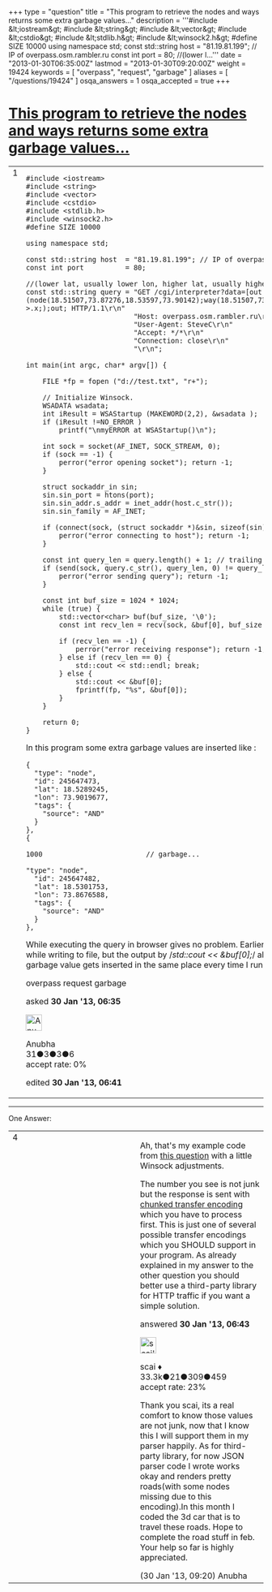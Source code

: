 +++
type = "question"
title = "This program to retrieve the nodes and ways returns some extra garbage values..."
description = '''#include &amp;lt;iostream&amp;gt; #include &amp;lt;string&amp;gt; #include &amp;lt;vector&amp;gt; #include &amp;lt;cstdio&amp;gt; #include &amp;lt;stdlib.h&amp;gt; #include &amp;lt;winsock2.h&amp;gt; #define SIZE 10000  using namespace std;  const std::string host = &quot;81.19.81.199&quot;; // IP of overpass.osm.rambler.ru const int port = 80;  //(lower l...'''
date = "2013-01-30T06:35:00Z"
lastmod = "2013-01-30T09:20:00Z"
weight = 19424
keywords = [ "overpass", "request", "garbage" ]
aliases = [ "/questions/19424" ]
osqa_answers = 1
osqa_accepted = true
+++

<div class="headNormal">

# [This program to retrieve the nodes and ways returns some extra garbage values...](/questions/19424/this-program-to-retrieve-the-nodes-and-ways-returns-some-extra-garbage-values)

</div>

<div id="main-body">

<div id="askform">

<table id="question-table" style="width:100%;">
<colgroup>
<col style="width: 50%" />
<col style="width: 50%" />
</colgroup>
<tbody>
<tr>
<td style="width: 30px; vertical-align: top"><div class="vote-buttons">
<span id="post-19424-upvote" class="ajax-command post-vote up" rel="nofollow" title="I like this post (click again to cancel)"> </span>
<div id="post-19424-score" class="post-score" title="current number of votes">
1
</div>
<span id="post-19424-downvote" class="ajax-command post-vote down" rel="nofollow" title="I dont like this post (click again to cancel)"> </span> <span id="favorite-mark" class="ajax-command favorite-mark" rel="nofollow" title="mark/unmark this question as favorite (click again to cancel)"> </span>
<div id="favorite-count" class="favorite-count">
&#10;</div>
</div></td>
<td><div id="item-right">
<div class="question-body">
<pre><code>#include &lt;iostream&gt;
#include &lt;string&gt;
#include &lt;vector&gt;
#include &lt;cstdio&gt;
#include &lt;stdlib.h&gt;
#include &lt;winsock2.h&gt;
#define SIZE 10000
&#10;using namespace std;
&#10;const std::string host  = &quot;81.19.81.199&quot;; // IP of overpass.osm.rambler.ru
const int port          = 80;
&#10;//(lower lat, usually lower lon, higher lat, usually higher lon).
const std::string query = &quot;GET /cgi/interpreter?data=[out:json];(node(18.51507,73.87276,18.53597,73.90142);way(18.51507,73.87276,18.53597,73.90142);node(w)-&gt;.x;);out; HTTP/1.1\r\n&quot;
                          &quot;Host: overpass.osm.rambler.ru\r\n&quot;
                          &quot;User-Agent: SteveC\r\n&quot;
                          &quot;Accept: */*\r\n&quot;
                          &quot;Connection: close\r\n&quot;
                          &quot;\r\n&quot;;
&#10;int main(int argc, char* argv[]) {
&#10;    FILE *fp = fopen (&quot;d://test.txt&quot;, &quot;r+&quot;);
&#10;    // Initialize Winsock.
    WSADATA wsadata;
    int iResult = WSAStartup (MAKEWORD(2,2), &amp;wsadata );
    if (iResult !=NO_ERROR )
        printf(&quot;\nmyERROR at WSAStartup()\n&quot;);
&#10;    int sock = socket(AF_INET, SOCK_STREAM, 0);
    if (sock == -1) {
        perror(&quot;error opening socket&quot;); return -1;
    }
&#10;    struct sockaddr_in sin;
    sin.sin_port = htons(port);
    sin.sin_addr.s_addr = inet_addr(host.c_str());
    sin.sin_family = AF_INET;
&#10;    if (connect(sock, (struct sockaddr *)&amp;sin, sizeof(sin)) == -1) {
        perror(&quot;error connecting to host&quot;); return -1;
    }
&#10;    const int query_len = query.length() + 1; // trailing &#39;\0&#39;
    if (send(sock, query.c_str(), query_len, 0) != query_len) {
        perror(&quot;error sending query&quot;); return -1;
    }
&#10;    const int buf_size = 1024 * 1024;
    while (true) {
        std::vector&lt;char&gt; buf(buf_size, &#39;\0&#39;);
        const int recv_len = recv(sock, &amp;buf[0], buf_size - 1, 0);
&#10;        if (recv_len == -1) {
            perror(&quot;error receiving response&quot;); return -1;
        } else if (recv_len == 0) {
            std::cout &lt;&lt; std::endl; break;
        } else {
            std::cout &lt;&lt; &amp;buf[0];
            fprintf(fp, &quot;%s&quot;, &amp;buf[0]);
        }
    }
&#10;    return 0;
}</code></pre>
<p>In this program some extra garbage values are inserted like :</p>
<pre><code>{
  &quot;type&quot;: &quot;node&quot;,
  &quot;id&quot;: 245647473,
  &quot;lat&quot;: 18.5289245,
  &quot;lon&quot;: 73.9019677,
  &quot;tags&quot;: {
    &quot;source&quot;: &quot;AND&quot;
  }
},
{
&#10;1000                         // garbage...
&#10;&quot;type&quot;: &quot;node&quot;,
  &quot;id&quot;: 245647482,
  &quot;lat&quot;: 18.5301753,
  &quot;lon&quot;: 73.8676588,
  &quot;tags&quot;: {
    &quot;source&quot;: &quot;AND&quot;
  }
},</code></pre>
<p>While executing the query in browser gives no problem. Earlier I thought there is some problem while writing to file, but the output by /<em>std::cout &lt;&lt; &amp;buf[0];</em>/ also gives the same result. Also the garbage value gets inserted in the same place every time I run the program. Why does it happen ?</p>
</div>
<div id="question-tags" class="tags-container tags">
<span class="post-tag tag-link-overpass" rel="tag" title="see questions tagged &#39;overpass&#39;">overpass</span> <span class="post-tag tag-link-request" rel="tag" title="see questions tagged &#39;request&#39;">request</span> <span class="post-tag tag-link-garbage" rel="tag" title="see questions tagged &#39;garbage&#39;">garbage</span>
</div>
<div id="question-controls" class="post-controls">
&#10;</div>
<div class="post-update-info-container">
<div class="post-update-info post-update-info-user">
<p>asked <strong>30 Jan '13, 06:35</strong></p>
<img src="https://secure.gravatar.com/avatar/bd411afe7563961a31610b5f4d40dfd3?s=32&amp;d=identicon&amp;r=g" class="gravatar" width="32" height="32" alt="Anubha&#39;s gravatar image" />
<p><span>Anubha</span><br />
<span class="score" title="31 reputation points">31</span><span title="3 badges"><span class="badge1">●</span><span class="badgecount">3</span></span><span title="3 badges"><span class="silver">●</span><span class="badgecount">3</span></span><span title="6 badges"><span class="bronze">●</span><span class="badgecount">6</span></span><br />
<span class="accept_rate" title="Rate of the user&#39;s accepted answers">accept rate:</span> <span title="Anubha has no accepted answers">0%</span></p>
</div>
<div class="post-update-info post-update-info-edited">
<p><span> edited <strong>30 Jan '13, 06:41</strong> </span></p>
</div>
</div>
<div id="comments-container-19424" class="comments-container">
&#10;</div>
<div id="comment-tools-19424" class="comment-tools">
&#10;</div>
<div class="clear">
&#10;</div>
<div id="comment-19424-form-container" class="comment-form-container">
&#10;</div>
<div class="clear">
&#10;</div>
</div></td>
</tr>
</tbody>
</table>

------------------------------------------------------------------------

<div class="tabBar">

<span id="sort-top"></span>

<div class="headQuestions">

One Answer:

</div>

</div>

<span id="19426"></span>

<div id="answer-container-19426" class="answer accepted-answer">

<table style="width:100%;">
<colgroup>
<col style="width: 50%" />
<col style="width: 50%" />
</colgroup>
<tbody>
<tr>
<td style="width: 30px; vertical-align: top"><div class="vote-buttons">
<span id="post-19426-upvote" class="ajax-command post-vote up" rel="nofollow" title="I like this post (click again to cancel)"> </span>
<div id="post-19426-score" class="post-score" title="current number of votes">
4
</div>
<span id="post-19426-downvote" class="ajax-command post-vote down" rel="nofollow" title="I dont like this post (click again to cancel)"> </span> <span class="accept-answer on" rel="nofollow" title="Anubha has selected this answer as the correct answer"> </span>
</div></td>
<td><div class="item-right">
<div class="answer-body">
<p>Ah, that's my example code from <a href="https://help.openstreetmap.org/questions/18684/i-want-to-use-mainoverpass-api-for-retrieving-data-in-c-program">this question</a> with a little Winsock adjustments.</p>
<p>The number you see is not junk but the response is sent with <a href="https://en.wikipedia.org/wiki/Chunked_transfer_encoding">chunked transfer encoding</a> which you have to process first. This is just one of several possible transfer encodings which you SHOULD support in your program. As already explained in my answer to the other question you should better use a third-party library for HTTP traffic if you want a simple solution.</p>
</div>
<div class="answer-controls post-controls">
&#10;</div>
<div class="post-update-info-container">
<div class="post-update-info post-update-info-user">
<p>answered <strong>30 Jan '13, 06:43</strong></p>
<img src="https://secure.gravatar.com/avatar/52d3234f3be58156770e8a91d575bfbd?s=32&amp;d=identicon&amp;r=g" class="gravatar" width="32" height="32" alt="scai&#39;s gravatar image" />
<p><span>scai ♦</span><br />
<span class="score" title="33317 reputation points"><span>33.3k</span></span><span title="21 badges"><span class="badge1">●</span><span class="badgecount">21</span></span><span title="309 badges"><span class="silver">●</span><span class="badgecount">309</span></span><span title="459 badges"><span class="bronze">●</span><span class="badgecount">459</span></span><br />
<span class="accept_rate" title="Rate of the user&#39;s accepted answers">accept rate:</span> <span title="scai has 168 accepted answers">23%</span></p>
</div>
</div>
<div id="comments-container-19426" class="comments-container">
<span id="19428"></span>
<div id="comment-19428" class="comment">
<div id="post-19428-score" class="comment-score">
&#10;</div>
<div class="comment-text">
<p>Thank you scai, its a real comfort to know those values are not junk, now that I know this I will support them in my parser happily. As for third-party library, for now JSON parser code I wrote works okay and renders pretty roads(with some nodes missing due to this encoding).In this month I coded the 3d car that is to travel these roads. Hope to complete the road stuff in feb. Your help so far is highly appreciated.</p>
</div>
<div id="comment-19428-info" class="comment-info">
<span class="comment-age">(30 Jan '13, 09:20)</span> <span class="comment-user userinfo">Anubha</span>
</div>
</div>
</div>
<div id="comment-tools-19426" class="comment-tools">
&#10;</div>
<div class="clear">
&#10;</div>
<div id="comment-19426-form-container" class="comment-form-container">
&#10;</div>
<div class="clear">
&#10;</div>
</div></td>
</tr>
</tbody>
</table>

</div>

<div class="paginator-container-left">

</div>

</div>

</div>

